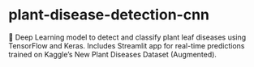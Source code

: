 # plant-disease-detection-cnn
🌿 Deep Learning model to detect and classify plant leaf diseases using TensorFlow and Keras. Includes Streamlit app for real-time predictions trained on Kaggle’s New Plant Diseases Dataset (Augmented).
